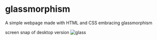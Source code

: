 # glassmorphism
A simple webpage made with HTML and CSS embracing glassmorphism

screen snap of desktop version
![glass](https://github.com/Newton-Nganga/glassmorphism/assets/93589514/6d825863-3477-4058-b4ba-bb901ed52d26)

